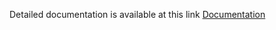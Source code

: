 Detailed documentation is available at this link
[Documentation](https://freshehrteam.github.io/CKM-Review/)
